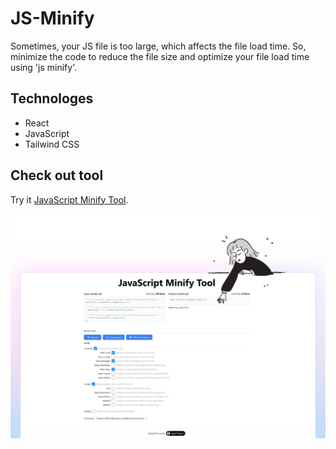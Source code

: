 # JS-Minify
Sometimes, your JS file is too large, which affects the file load time. So,
minimize the code to reduce the file size and optimize your file load
time using 'js minify'.

## Technologes
* React
* JavaScript
* Tailwind CSS

## Check out tool
Try it [JavaScript Minify Tool](https://jaypalsapara.in/tool-jsminify/).

![Thumbnail](/images/Thumb.webp "JavaScript Minify Tool")